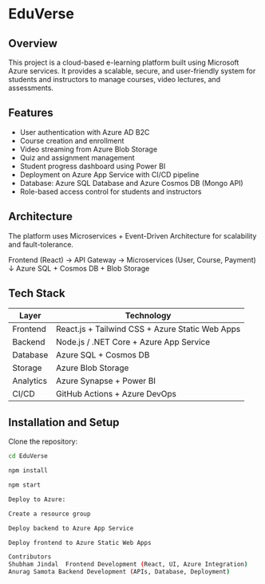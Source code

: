 # EduVerse

## Overview
This project is a cloud-based e-learning platform built using Microsoft Azure services. It provides a scalable, secure, and user-friendly system for students and instructors to manage courses, video lectures, and assessments.

## Features
- User authentication with Azure AD B2C
- Course creation and enrollment
- Video streaming from Azure Blob Storage
- Quiz and assignment management
- Student progress dashboard using Power BI
- Deployment on Azure App Service with CI/CD pipeline
- Database: Azure SQL Database and Azure Cosmos DB (Mongo API)
- Role-based access control for students and instructors

## Architecture
The platform uses Microservices + Event-Driven Architecture for scalability and fault-tolerance.

Frontend (React) → API Gateway → Microservices (User, Course, Payment)
                                  ↓
                          Azure SQL + Cosmos DB + Blob Storage

## Tech Stack
| Layer | Technology |
|-------|-------------|
| Frontend | React.js + Tailwind CSS + Azure Static Web Apps |
| Backend | Node.js / .NET Core + Azure App Service |
| Database | Azure SQL + Cosmos DB |
| Storage | Azure Blob Storage |
| Analytics | Azure Synapse + Power BI |
| CI/CD | GitHub Actions + Azure DevOps |

## Installation and Setup
Clone the repository:
```bash
cd EduVerse

npm install

npm start

Deploy to Azure:

Create a resource group

Deploy backend to Azure App Service

Deploy frontend to Azure Static Web Apps

Contributors
Shubham Jindal	Frontend Development (React, UI, Azure Integration)
Anurag Samota Backend Development (APIs, Database, Deployment)
